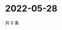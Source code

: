 # 2022-05-28

共 0 条

<!-- BEGIN WEIBO -->
<!-- 最后更新时间 Sat May 28 2022 11:06:13 GMT+0800 (China Standard Time) -->

<!-- END WEIBO -->
